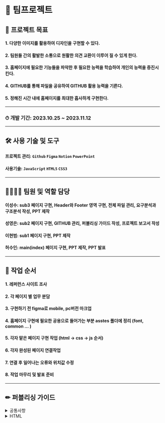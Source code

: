 # 🍅 팀프로젝트
## 🎯 프로젝트 목표

#### 1. 다양한 이미지를 활용하여 디자인을 구현할 수 있다.
#### 2. 팀원들 간의 활발한 소통으로 원활한 의견 교환이 이루어 질 수 있게 한다.
#### 3. 홈페이지에 필요한 기능들을 파악한 후 필요한 능력을 학습하여 개인의 능력을 증진시킨다.
#### 4. GITHUB를 통해 파일을 공유하여 GITHUB 활용 능력을 기른다.
#### 5. 정해진 시간 내에 홈페이지를 최대한 흡사하게 구현한다.
---
### ⏱ 개발 기간: 2023.10.25 ~ 2023.11.12

---

## 🛠 사용 기술 및 도구
#### **프로젝트 관리:** `Github` `Figma` `Notion` `PowerPoint`
  
#### **사용기술:** `JavaScript` `HTML5` `CSS3`

---
   
## 👨‍👩‍👧‍👦 팀원 및 역할 담당
#### **이성수:** sub3 페이지 구현, Header와 Footer 영역 구현, 전체 파일 관리, 요구분석과 구조분석 작성, PPT 제작

#### **성영은:** sub2 페이지 구현, GITHUB 관리, 퍼블리싱 가이드 작성, 프로젝트 보고서 작성

#### **이현범:**  sub1 페이지 구현, PPT 제작

#### **허수인:** main(index) 페이지 구현, PPT 제작, PPT 발표

---

## 📍 작업 순서
#### 1. 레퍼런스 사이트 조사
#### 2. 각 페이지 별 업무 분담
#### 3. 구현하기 전 figma로 mobile, pc버전 마크업
#### 4. 홈페이지 구현에 필요한 공용으로 들어가는 부분 asstes 폴더에 정리 (font, common … )
#### 5. 각자 맡은 페이지 구현 작업 (html → css → js 순서)
#### 6. 각자 완성된 페이지 연결작업
#### 7. 연결 후 일어나는 오류와 위치값 수정
#### 8. 작업 마무리 및 발표 준비

---
  
## ✏ 퍼블리싱 가이드
<details>
<summary>공통사항</summary>
  
 - 선택자에 사용되는 띄어쓰기는 언더바(_)로 통일. 단 js의 경우 카멜 표기법을 이용한다.

```
// 언더바 사용
<div class = "course_box">
```

```
// 카멜 표기법 사용
"courseBox"
```

 - 들여쓰기는 space 2를 기준으로 한다.
 - W3C 유효성 검사를 이용해 오류를 확인하여 작업한다.
 - 해상도 기준은 PC = 1200px로 정하고 모바일 우선으로 작업한다.
 - 문서에서 각 영역은 각주와 한 줄 띄어쓰기를 이용해 정리한다.
```
</section>
<!-- section -->
<section> ...
```
     
```
...
margin: 2vw;
}
/* section */
.section {...
```
 - 파일에 사용되는 띄어쓰기는 하이픈(-)으로 통일하고 알맞은 폴더에 정리한다.
</details>

<details>
<summary>HTML</summary>

#### 기본 작성방법
- 페이지 로고 작업 시 , 기본적으로 img 태그를 사용하나, 필요에 따라 backgroundimage로 처리한다.
- 페이지 내 각 영역은 역할에 따라 head, section, footer 태그를 사용한다.
- 선택자 명은 페이지 내용을 바탕으로 의미 있고 알아보기 쉬운 이름을 사용한다.
 
```
<div class = "course">
<div class = "course_box">
```

#### 연결방법
- 외부문서는 <head> 영역 <title>바로 밑에 <link>로 작성한다.
- <reset>, <common>, <favicon>, <style>, <js> 순서로 작성한다.
- 미디어 쿼리 기준 선언은 스타일 시트의 <link> 태그 안에 작성한다.

```
<link rel = "stylesheet" href = "./style-pc.css" media = "(width >= 1200px)">
```

- 플러그인의 경우 바디 영역 제일 마지막에 삽입하여 작업한다.
- id 속성자의 경우 꼭 필요한 경우에만 사용하고 불필요한 경우에서의 사용을 지양한다.
- favicon의 경우 assets 폴더의 png 파일을 link로 걸어서 사용한다.
 </details>

<details>
<summary>CSS</summary>

- 폰트와 아이콘 등 중복되는 소스는 assets 폴더를 이용하여 공유한다.
- 컬러는 #컬러코드와 소문자를 이용하여 작성.

```
#FF5C9B, rgb(225,92,155) ... - X
#ff5c9b - O
```

- 사이즈 값은 상황에 따라 rem, vw를 혼용하여 사용한다.
- 값이 “0”인 경우에는 단위를 생략한다.
- 선택자 작성 시 하위 선택자 작성 방식을 사용한다.
</details> 

<details>
<summary>JAVA SCRIPT</summary>

- 기본적으로 큰 따옴표(””)를 사용하고 필요 시에만 백틱(``)을 사용한다.
- const를 사용하여 모든 지역 변수를 선언. 변수를 다시 할당해야 할 경우에만 let을 사용하고 var의 사용은 지양한다.
- 선언 시 이름은 html에서 사용한 선택자 명을 바탕으로 카멜 표기법으로 작성한다.

```
const kitTitle = document.querySelector(".kit_title");
```

- 필요한 경우 코드 옆에 주석을 달아 현재 코드가 어떤 기능을 하고 있는지 설명한다.
</details>
---
   
## 📁 디렉토리 구조 분석
    
<img src="https://github.com/sslee1210/JavaScriptTeamProject/assets/142865231/b0fce6f0-2117-42c9-9e73-1ad8fe7e746a.png"  width="550" height="auto"/>
   
---

## 📃 요구 분석

<img src="https://github.com/sslee1210/JavaScriptTeamProject/assets/142865231/0fdd11c2-c5c2-4d37-8d49-007efd0c3053.png"  width="600" height="auto"/>

---  

# 🎈 프로젝트 회고


## 🗝 문제 및 해결

### 상황 1
  - #### 문제 발생:
      햄버거버튼 드롭다운 메뉴 구현이 잘 안됨.

  - #### 해결 방안:
      span을 이용해 바 모양을 잡아주고 transform: translate(0, -50%) rotate(90deg)로 마우스를 누르면 x모양으로 바뀌게 함.

```
<!-- 햄버거 아이콘 -->
<input type="checkbox" id="icon" />
  <label for="icon">
    <span></span>
    <span></span>
    <span></span>
  </label>
```

```
#icon + label {
  display: block;
  width: 30px;
  height: 20px;
  cursor: pointer;
  position: relative;
  bottom: 5vw;
}

#icon + label > span {
  position: absolute;
  display: block;
  width: 100%;
  height: 3px;
  border-radius: 30px;
  background: #000;
  transition: all 0.35s;
  z-index: 2;
  left: 85vw;
}

#icon + label > span:nth-child(1) {
  top: 0;
}

#icon + label > span:nth-child(2) {
  top: 50%;
  transform: translateY(-50%);
}

#icon + label > span:nth-child(3) {
  bottom: 0;
}

#icon:checked + label > span:nth-child(1) {
  top: 50%;
  transform: translateY(-50%) rotate(45deg);
}

#icon:checked + label > span:nth-child(2) {
  opacity: 0;
}

#icon:checked + label > span:nth-child(3) {
  bottom: 50%;
  transform: translateY(50%) rotate(-45deg);
}

#icon + label + #wrap {
  position: fixed;
  top: 0;
  right: -300%;
  width: 100vw;
  height: 100%;
  background: #f5f5f5;
  color: #000000;
  z-index: 1;
  transition: right 0.3s ease; /* 애니메이션 효과를 주기 위한 transition 속성 */
```

### 상황 2
  - #### 문제 발생:
      모바일 버전에서 메뉴 버튼을 누르면 서브 메뉴가 오른쪽에서 왼쪽으로 스윽 나타나는걸 구현하기 힘들었음.
      
  - #### 해결 방안:
      자바스크립트로 위치를 right:-300%로 브라우저 바깥에 있다가 메뉴버튼을 누르면 right:0으로 만들었더니 해결됨.
```
// 헤더 메뉴바
window.onload = function () {
  document.addEventListener("DOMContentLoaded", function () {
    const menuIcon = document.getElementById("menu-icon");
    const wrap = document.getElementById("wrap");

    menuIcon.addEventListener("click", function () {
      // 햄버거 바를 클릭할 때마다 헤더가 나타났다가 사라졌다가 함
      if (wrap.style.right === "0px") {
        wrap.style.right = "-300%";
      } else {
        wrap.style.right = "0";
      }
    });
  });
};
```    

### 상황 3
  - #### 문제 발생:
      스크롤을 끝까지 내렸을 때 화살표가 오른쪽 하단에 position:absolute로 고정되어 있다가 스크롤을 올리면 position:fixed로 바뀌며 따라 올라가야 되지만 absolute에서 fixed로 바뀌지 않음.

  - #### 해결 방안:
      해결법을 찾지못해 스크롤을 끝까지 내리면 버튼이 사라졌다가 다시 스크롤을 올리면 브라우저 오른쪽 맨 하단에서 따라 올라가는 기능밖에 구현하지 못함 추후에 더 공부할 예정.

```
document.addEventListener("DOMContentLoaded", function () {
  var contentSection = document.getElementById("content");
  var backButton = document.querySelector(".btn_top"); // "btn_top"이라는 클래스를 가진 요소를 backButton 변수에 저장합니다.

// 스크롤 위치에 따라 '위로 가기' 버튼의 표시 여부를 조정하는 함수입니다.
  function toggleBackButton() {

    // 스크롤이 "content" 요소의 시작 위치를 넘어갔다면
    if (window.scrollY > contentSection.offsetTop) {

      // '위로 가기' 버튼을 보이게 합니다.
      backButton.classList.add("show");
    } else {

      // 그렇지 않다면 '위로 가기' 버튼을 숨깁니다.
      backButton.classList.remove("show");
    }
  }

  // '위로 가기' 버튼의 위치를 조정하는 함수입니다.
  function fixButtonPosition() {

    // 화면의 높이를 windowHeight 변수에 저장합니다.
    var windowHeight = window.innerHeight;

    // '위로 가기' 버튼의 높이를 buttonHeight 변수에 저장합니다.
    var buttonHeight = backButton.offsetHeight;

    // 스크롤이 페이지 하단에 가까워지면
    if (
      window.scrollY + windowHeight >
      document.body.clientHeight - buttonHeight
    ) {

      // '위로 가기' 버튼을 절대 위치로 설정하고, 하단에서 -92rem 위치에 둡니다.
      backButton.style.position = "absolute";
      backButton.style.bottom = "-92rem";
    } else {

      // 그렇지 않다면 '위로 가기' 버튼을 고정 위치로 설정하고, 하단에서 2rem 위치에 둡니다.
      backButton.style.position = "fixed";
      backButton.style.bottom = "2rem";
    }
  }

  // 초기 로딩시 '위로 가기' 버튼의 표시 여부를 결정합니다.
  toggleBackButton();

  // 초기 로딩시 '위로 가기' 버튼의 위치를 조정합니다.
  fixButtonPosition();

  // 스크롤이 발생할 때마다 '위로 가기' 버튼의 표시 여부와 위치를 조정합니다.
  window.addEventListener("scroll", function () {
    toggleBackButton();
    fixButtonPosition();
  });

  // '위로 가기' 버튼을 클릭하면 페이지 상단으로 부드럽게 이동하도록 합니다.
  backButton.addEventListener("click", function (e) {
    e.preventDefault();
    window.scrollTo({ top: 0, behavior: "smooth" });
  });
});

```
---

# 😶 프로젝트 완료 리뷰
- ### 아쉬웠던 점:
  #### 1. 자바 스크립트 문법과 함수에 서툴렀음.
  #### 2. 의사소통의 부재로 작업 진행에 있어 효율적이지 못함 이로 인해 일정이 지연됨
   
    
- ### 잘한 점:
  #### 1. loop부분을 페이지 구현 마감 거의 직전까지 해결하지 못해 어떻게 검색을 해야 하는지도 몰랐는데 구글의 힘을 빌려 구조를 다시 만들어 해결함.
  #### 2. 팀원 각자가 맡은 역할을 충실히 수행하였고, 시간적 압박과 많은 어려움이 있었지만 끊임없는 노력으로 해결함.
   
    
- ### 배운 점:
  #### 1. 반응형 웹을 만드는게 어려워보여 "잘 할 수 있을까?" 라는 의문이 들고 자신감이 없었지만 막상 만들어보니 허들이 높지 않단걸 깨닫고 자신감이 많이 오름. 
  #### 2. 자바 스크립트의 이해도를 상승시키고 전보다 더 잘 활용할 수 있게 됨.
  #### 3. 원본 페이지 코드를 보는건 컨닝이라 생각하여 전혀 안보고 해볼려 했지만 그렇게 되면 문제점이 너무 많아 원본 코드를 보는데 무작정 붙여넣기가 아니라 이해하면서 따라해보니 오히려 더 이해가 빨랐음 다른사람의 코드를 보며 참고하는것도 배우는점이 많다고 생각함.

## PPT&프로토타입
### [**🔗 PPT 바로가기**](https://drive.google.com/file/d/1sXAVAAeBlcg1zeKZ0RDTccCbTNhgJsfk/view?usp=sharing) [🔗 부산 스토리 텔링 협의회 보러가기 ](https://sslee1210.github.io/JavaScriptTeamProject/index/index.html)
